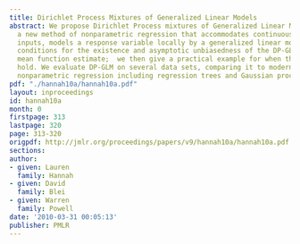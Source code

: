 ```yaml
---
title: Dirichlet Process Mixtures of Generalized Linear Models
abstract: We propose Dirichlet Process mixtures of Generalized Linear Models (DP-GLMs),
  a new method of nonparametric regression that accommodates continuous and categorical
  inputs, models a response variable locally by a generalized linear model.  We give
  conditions for the existence and asymptotic unbiasedness of the DP-GLM regression
  mean function estimate;  we then give a practical example for when those conditions
  hold. We evaluate DP-GLM on several data sets, comparing it to modern methods of
  nonparametric regression including regression trees and Gaussian processes.
pdf: "./hannah10a/hannah10a.pdf"
layout: inproceedings
id: hannah10a
month: 0
firstpage: 313
lastpage: 320
page: 313-320
origpdf: http://jmlr.org/proceedings/papers/v9/hannah10a/hannah10a.pdf
sections: 
author:
- given: Lauren
  family: Hannah
- given: David
  family: Blei
- given: Warren
  family: Powell
date: '2010-03-31 00:05:13'
publisher: PMLR
---
```

